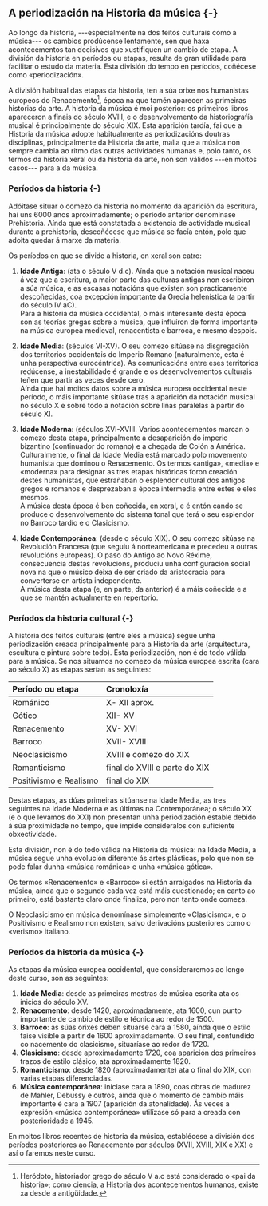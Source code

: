 <!--caracteres especiales para usar no temario
«comiñas angulares de cerre»
-->

## A periodización na Historia da música {-}

Ao longo da historia, ---especialmente na dos feitos culturais como a música--- os cambios prodúcense lentamente, sen que haxa acontecementos tan decisivos que xustifiquen un cambio de etapa. A división da historia en períodos ou etapas, resulta de gran utilidade para facilitar o estudo da materia. Esta división do tempo en períodos, coñécese como «periodización». 

A división habitual das etapas da historia, ten a súa orixe nos humanistas europeos do Renacemento[^ref:herodoto], época na que tamén aparecen as primeiras historias da arte. A historia da música é moi posterior: os primeiros libros apareceron a finais do século  XVIII, e o desenvolvemento da  historiografía musical é principalmente do século  XIX. Esta aparición tardía, fai que a Historia da música adopte habitualmente as periodizacións doutras disciplinas, principalmente da Historia da arte, malia que a música non sempre cambia ao ritmo das outras actividades humanas e, polo tanto, os termos da historia xeral ou da historia da arte, non son válidos ---en moitos casos--- para a da música.

### Períodos da historia {-}

Adóitase situar o comezo da historia no momento da aparición da escritura, hai uns 6000 anos aproximadamente; o período anterior denomínase Prehistoria. Aínda que está constatada a existencia de actividade musical durante a prehistoria, descoñécese que música se facía entón, polo que adoita quedar á marxe da materia.

Os períodos en que se divide a historia, en xeral son catro:

1. **Idade Antiga**:
(ata o século V d.c). Aínda que a notación musical naceu á vez que a escritura, a maior parte das culturas antigas non escribiron a súa música, e as escasas notacións que existen son practicamente descoñecidas, coa excepción importante da Grecia helenística (a partir do século IV  aC).  
Para a historia da música occidental, o máis interesante desta época son as teorías gregas sobre a música, que influíron de forma importante na música europea medieval, renacentista e barroca, e mesmo despois.

2. **Idade Media**:
(séculos VI-XV). O seu comezo sitúase na disgregación dos territorios occidentais do Imperio Romano (naturalmente, esta é unha perspectiva  eurocéntrica). As comunicacións entre eses territorios redúcense, a inestabilidade é grande e os desenvolvementos culturais teñen que partir ás veces desde cero.  
Aínda que hai moitos datos sobre a música europea occidental neste período, o máis importante sitúase tras a aparición da notación musical no século X e sobre todo a notación sobre liñas paralelas a partir do século  XI.

3. **Idade Moderna**:
(séculos XVI-XVIII. Varios acontecementos marcan o comezo desta etapa, principalmente a desaparición do imperio  bizantino (continuador do romano) e a chegada de  Colón a América. Culturalmente, o final da Idade Media está marcado polo movemento humanista que dominou o Renacemento. Os termos «antiga», «media» e «moderna» para designar as tres etapas históricas foron creación destes humanistas, que estrañaban o esplendor cultural dos antigos gregos e romanos e desprezaban a época intermedia entre estes e eles mesmos.  
A música desta época é ben coñecida, en xeral, e é entón cando se produce o desenvolvemento do sistema  tonal que terá o seu esplendor no Barroco tardío e o Clasicismo.

4. **Idade Contemporánea**:
(desde o século  XIX). O seu comezo sitúase na Revolución Francesa (que seguiu á norteamericana e precedeu a outras revolucións europeas). O paso do Antigo ao Novo Réxime, consecuencia destas revolucións, produciu unha configuración social nova na que o músico deixa de ser criado da aristocracia para converterse en artista independente.  
A música desta etapa (e, en parte, da anterior) é a máis coñecida e a que se mantén actualmente en repertorio.

### Períodos da historia cultural {-}

A historia dos feitos culturais (entre eles a música) segue unha periodización creada principalmente para a Historia da arte (arquitectura, escultura e pintura sobre todo). Esta periodización, non é do todo válida para a música. Se nos situamos no comezo da música europea escrita (cara ao século X) as etapas serían as seguintes:

| Período ou etapa       |  Cronoloxía                     |
| :--------------------- | :------------------------------ |
| Románico               | X- XII  aprox.                  |
| Gótico                 | XII- XV                         |
| Renacemento            | XV- XVI                         |
| Barroco                | XVII- XVIII                     |
| Neoclasicismo          | XVIII e comezo do  XIX          |
| Romanticismo           | final do  XVIII e parte do  XIX |
| Positivismo e Realismo | final do  XIX                   |

Destas etapas, as dúas primeiras sitúanse na Idade Media, as tres seguintes na Idade Moderna e as últimas na Contemporánea; o século  XX (e o que levamos do  XXI) non presentan unha periodización estable debido á súa proximidade no tempo, que impide consideralos con suficiente obxectividade.

Esta división, non é do todo válida na Historia da música: na Idade Media, a música segue unha evolución diferente ás artes plásticas, polo que non se pode falar dunha «música románica» e unha «música gótica».

Os termos «Renacemento» e «Barroco» si están arraigados na Historia da música, aínda que o segundo cada vez está máis cuestionado; en canto ao primeiro, está bastante claro onde finaliza, pero non tanto onde comeza.

O Neoclasicismo en música denomínase simplemente «Clasicismo», e o Positivismo e Realismo non existen, salvo derivacións posteriores como o «verismo» italiano.

### Períodos da historia da música {-}

As etapas da música europea occidental, que consideraremos ao longo deste curso, son as seguintes:

1. **Idade Media**: desde as primeiras mostras de música escrita ata os inicios do século  XV.
2. **Renacemento**: desde 1420, aproximadamente, ata 1600, cun punto importante de cambio de estilo e técnica ao redor de 1500.
3. **Barroco**: as súas orixes deben situarse cara a 1580, aínda que o estilo faise visible a partir de 1600 aproximadamente. O seu final, confundido co nacemento do clasicismo, situaríase ao redor de 1720.
4. **Clasicismo**: desde aproximadamente 1720, coa aparición dos primeiros trazos de estilo clásico, ata aproximadamente 1820.
5. **Romanticismo**: desde 1820 (aproximadamente) ata o final do  XIX, con varias etapas diferenciadas.
6. **Música contemporánea**: iníciase cara a 1890, coas obras de madurez de  Mahler,  Debussy e outros, aínda que o momento de cambio máis importante é cara a 1907 (aparición da  atonalidade). Ás veces a expresión «música contemporánea» utilízase só para a creada con posterioridade a 1945.

En moitos libros recentes de historia da música, establécese a división dos períodos posteriores ao Renacemento por séculos (XVII,  XVIII, XIX e XX) e así o faremos neste curso.

<!--Referencias e citas do tema--->
[^ref:herodoto]:Heródoto, historiador grego do século V a.c está considerado o «pai da historia»; como ciencia, a Historia dos acontecementos humanos, existe xa desde a antigüidade.


